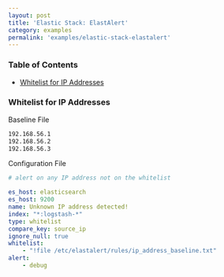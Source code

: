 ```yaml
---
layout: post
title: 'Elastic Stack: ElastAlert'
category: examples
permalink: 'examples/elastic-stack-elastalert'
---
```


### Table of Contents
* [Whitelist for IP Addresses](#whitelist-for-ip-addresses)

### Whitelist for IP Addresses
Baseline File
```bash
192.168.56.1
192.168.56.2
192.168.56.3
```
Configuration File
```yaml
# alert on any IP address not on the whitelist

es_host: elasticsearch
es_host: 9200
name: Unknown IP address detected!
index: "*:logstash-*"
type: whitelist
compare_key: source_ip
ignore_null: true
whitelist:
    - "!file /etc/elastalert/rules/ip_address_baseline.txt"
alert:
    - debug
```
